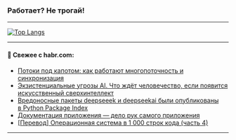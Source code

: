 ### Работает? Не трогай!

---
<!--
#### 🛠️ Technical stack:

![Java](https://img.shields.io/badge/Java-informational?logo=Oracle&style=flat&logoColor=white&color=FF4500)
![Kotlin](https://img.shields.io/badge/Kotlin-informational?logo=Kotlin&style=flat&logoColor=white&color=774D97)
![TS](https://img.shields.io/badge/TypeScript-informational?logo=typeScript&style=flat&logoColor=black&color=017acc)
![Python](https://img.shields.io/badge/Python-informational?logo=Python&style=flat&logoColor=black&color=ffdd54) <br>
![Spring](https://img.shields.io/badge/Spring-informational?logo=Spring&style=flat&logoColor=white&color=6DB33F) 
![SpringBoot](https://img.shields.io/badge/SpringBoot-informational?logo=SpringBoot&style=flat&logoColor=white&color=6DB33F)
![Nest](https://img.shields.io/badge/NestJS-informational?logo=NestJS&style=flat&logoColor=white&color=E0234E) 
![NodeJS](https://img.shields.io/badge/NodeJS-informational?logo=node.js&style=flat&logoColor=white&color=70A760)<br>
![PostgreSQL](https://img.shields.io/badge/PostgreSQL-informational?logo=PostgreSQL&style=flat&logoColor=white&color=DAA520)
![MongoDB](https://img.shields.io/badge/MongoDB-informational?logo=MongoDB&style=flat&logoColor=white&color=870000)
![Apache](https://img.shields.io/badge/Apache-informational?logo=apache&style=flat&logoColor=white&color=f74e28)

___ 
-->

<!--- #### 🛠️ : --->

[![Top Langs](https://github-readme-stats-82jvfl3w3-advtsettinggmailcoms-projects.vercel.app/api/top-langs/?username=zloylis&langs_count=10&hide_title=true&title_color=e6edf3&size_weight=0.5&count_weight=0.5&layout=compact&hide_progress=true&hide_border=true&theme=dracula)](https://github.com/zloylis)

<!---


####  :octocat:&nbsp;&nbsp; Статистика:

![GitHub stats](https://github-readme-stats-u2qms2cxw-advtsettinggmailcoms-projects.vercel.app/api?username=zloylis&show_icons=true&hide_border=true&theme=dracula&title_color=e6edf3&include_all_commits=true&count_private=true&hide_rank=false&hide_title=true&rank_icon=github)
-->
---

#### 💬 Свежее с habr.com:

<!-- BLOG-POST-LIST:START -->
- [Потоки под капотом: как работают многопоточность и синхронизация](https://habr.com/ru/companies/kts/articles/875096/?utm_source=habrahabr&utm_medium=rss&utm_campaign=875096)
- [Экзистенциальные угрозы AI. Что ждёт человечество, если появится искусственный сверхинтеллект](https://habr.com/ru/companies/redmadrobot/articles/878152/?utm_source=habrahabr&utm_medium=rss&utm_campaign=878152)
- [Вредоносные пакеты deepseeek и deepseekai были опубликованы в Python Package Index](https://habr.com/ru/companies/pt/articles/878392/?utm_source=habrahabr&utm_medium=rss&utm_campaign=878392)
- [Документация приложения — дело рук самого приложения](https://habr.com/ru/companies/tbank/articles/878396/?utm_source=habrahabr&utm_medium=rss&utm_campaign=878396)
- [[Перевод] Операционная система в 1 000 строк кода &lpar;часть 4&rpar;](https://habr.com/ru/companies/ruvds/articles/877474/?utm_source=habrahabr&utm_medium=rss&utm_campaign=877474)
<!-- BLOG-POST-LIST:END -->

---
